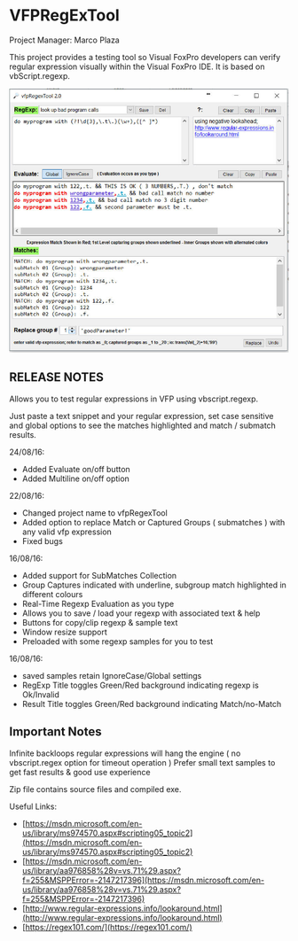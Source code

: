 # VFPRegExTool


Project Manager: Marco Plaza

This project provides a testing tool so Visual FoxPro developers can verify regular expression visually within the Visual FoxPro IDE. It is based on vbScript.regexp.

![](VfpRegexTool_vfpRegexTool.jpg) 

## RELEASE NOTES

Allows you to test regular expressions in VFP using vbscript.regexp.

Just paste a text snippet and your regular expression, set case sensitive and global options to see the matches highlighted and match / submatch results.

24/08/16:  
* Added Evaluate on/off button
* Added Multiline on/off option

22/08/16:  
* Changed project name to vfpRegexTool
* Added option to replace Match or Captured Groups ( submatches ) with any valid vfp expression
* Fixed bugs

16/08/16:  
* Added support for SubMatches Collection
* Group Captures indicated with underline, subgroup match highlighted in different colours
* Real-Time Regexp Evaluation as you type
* Allows you to save / load your regexp with associated text & help
* Buttons for copy/clip regexp & sample text
* Window resize support
* Preloaded with some regexp samples for you to test

16/08/16:  
* saved samples retain IgnoreCase/Global settings
* RegExp Title toggles Green/Red background indicating regexp is Ok/Invalid
* Result Title toggles Green/Red background indicating Match/no-Match

## Important Notes
Infinite backloops regular expressions will hang the engine ( no vbscript.regex option for timeout operation )
Prefer small text samples to get fast results & good use experience


Zip file contains source files and compiled exe.

Useful Links:
* [https://msdn.microsoft.com/en-us/library/ms974570.aspx#scripting05_topic2](https://msdn.microsoft.com/en-us/library/ms974570.aspx#scripting05_topic2)
* [https://msdn.microsoft.com/en-us/library/aa976858%28v=vs.71%29.aspx?f=255&MSPPError=-2147217396](https://msdn.microsoft.com/en-us/library/aa976858%28v=vs.71%29.aspx?f=255&MSPPError=-2147217396)
* [http://www.regular-expressions.info/lookaround.html](http://www.regular-expressions.info/lookaround.html)
* [https://regex101.com/](https://regex101.com/)
